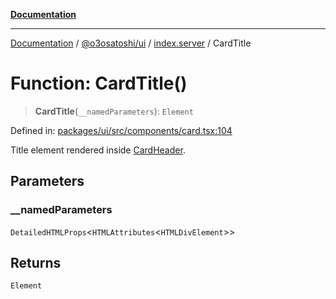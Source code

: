 [**Documentation**](../../../../README.md)

***

[Documentation](../../../../README.md) / [@o3osatoshi/ui](../../README.md) / [index.server](../README.md) / CardTitle

# Function: CardTitle()

> **CardTitle**(`__namedParameters`): `Element`

Defined in: [packages/ui/src/components/card.tsx:104](https://github.com/o3osatoshi/experiment/blob/67ff251451cab829206391b718d971ec20ce4dfb/packages/ui/src/components/card.tsx#L104)

Title element rendered inside [CardHeader](CardHeader.md).

## Parameters

### \_\_namedParameters

`DetailedHTMLProps`\<`HTMLAttributes`\<`HTMLDivElement`\>\>

## Returns

`Element`
